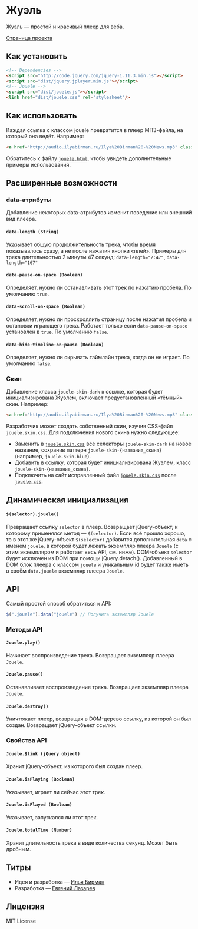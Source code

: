 # Жуэль
Жуэль — простой и красивый плеер для веба.

[Страница проекта](http://ilyabirman.ru/projects/jouele/)

## Как установить
```html
<!-- Dependencies -->
<script src="http://code.jquery.com/jquery-1.11.3.min.js"></script>
<script src="dist/jquery.jplayer.min.js"></script>
<!-- Jouele -->
<script src="dist/jouele.js"></script>
<link href="dist/jouele.css" rel="stylesheet"/>
```

## Как использовать
Каждая ссылка с классом jouele превратится в плеер МП3-файла, на который она ведёт. Например:
```html
<a href="http://audio.ilyabirman.ru/Ilya%20Birman%20-%20News.mp3" class="jouele">Ilya Birman: News</a>
```
Обратитесь к файлу [`jouele.html`](jouele.html), чтобы увидеть дополнительные примеры использования.

## Расширенные возможности

### data-атрибуты
Добавление некоторых data-атрибутов изменит поведение или внешний вид плеера.

#### `data-length (String)`
Указывает общую продолжительность трека, чтобы время показывалось сразу, а не после нажатия кнопки «плей».
Примеры для трека длительностью 2 минуты 47 секунд: `data-length="2:47"`, `data-length="167"`

#### `data-pause-on-space (Boolean)`
Определяет, нужно ли останавливать этот трек по нажатию пробела. По умолчанию `true`.

#### `data-scroll-on-space (Boolean)`
Определяет, нужно ли проскроллить страницу после нажатия пробела и остановки играющего трека. Работает только если `data-pause-on-space` установлен в `true`. По умолчанию `false`.

#### `data-hide-timeline-on-pause (Boolean)`
Определяет, нужно ли скрывать таймлайн трека, когда он не играет. По умолчанию `false`.

### Скин
Добавление класса `jouele-skin-dark` к ссылке, которая будет инициализирована Жуэлем, включает предустановленный «тёмный» скин. Например:
```html
<a href="http://audio.ilyabirman.ru/Ilya%20Birman%20-%20News.mp3" class="jouele jouele-skin-dark">Ilya Birman: News</a>
```

Разработчик может создать собственный скин, изучив CSS-файл `jouele.skin.css`.
Для подключения нового скина нужно следующее:
- Заменить в [`jouele.skin.css`](dist/jouele.skin.css) все селекторы `jouele-skin-dark` на новое название, сохранив паттерн `jouele-skin-{название_скина}` (например, `jouele-skin-blue`).
- Добавить в ссылку, которая будет инициализирована Жуэлем, класс `jouele-skin-{название_скина}`.
- Подключить на сайт исправленный файл [`jouele.skin.css`](dist/jouele.skin.css) после [`jouele.css`](dist/jouele.css).

## Динамическая инициализация

#### `$(selector).jouele()`
Превращает ссылку `selector` в плеер. Возвращает jQuery-объект, к которому применялся метод — `$(selector)`.
Если всё прошло хорошо, то в этот же jQuery-объект `$(selector)` добавится дополнительная `data` с именем `jouele`, в которой будет лежать экземпляр плеера `Jouele` (с этим экземпляром и работает весь API, см. ниже). DOM-объект `selector` будет исключен из DOM при помощи jQuery.detach().
Добавленный в DOM блок плеера с классом `jouele` и уникальным id будет также иметь в своём `data.jouele` экземпляр плеера `Jouele`.

## API
Самый простой способ обратиться к API:
```javascript
$(".jouele").data("jouele") // Получить экземпляр Jouele
```

### Методы API

#### `Jouele.play()`
Начинает воспроизведение трека. Возвращает экземпляр плеера `Jouele`.

#### `Jouele.pause()`
Останавливает воспроизведение трека. Возвращает экземпляр плеера `Jouele`.

#### `Jouele.destroy()`
Уничтожает плеер, возвращая в DOM-дерево ссылку, из которой он был создан. Возвращает jQuery-объект ссылки.

### Свойства API

#### `Jouele.$link (jQuery object)`
Хранит jQuery-объект, из которого был создан плеер.

#### `Jouele.isPlaying (Boolean)`
Указывает, играет ли сейчас этот трек.

#### `Jouele.isPlayed (Boolean)`
Указывает, запускался ли этот трек.

#### `Jouele.totalTime (Number)`
Хранит длительность трека в виде количества секунд. Может быть дробным.

## Титры
- Идея и разработка — [Илья Бирман](http://ilyabirman.ru)
- Разработка — [Евгений Лазарев](http://www.eugene-lazarev.ru)

## Лицензия
MIT License


